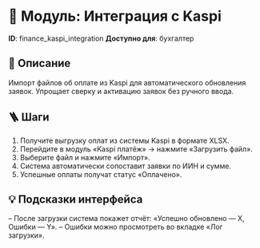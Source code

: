 # 📘 Модуль: Интеграция с Kaspi
**ID**: finance_kaspi_integration
**Доступно для**: бухгалтер

## 📝 Описание
Импорт файлов об оплате из Kaspi для автоматического обновления заявок. Упрощает сверку и активацию заявок без ручного ввода.

## 🪜 Шаги
1. Получите выгрузку оплат из системы Kaspi в формате XLSX.
2. Перейдите в модуль «Kaspi платёж» → нажмите «Загрузить файл».
3. Выберите файл и нажмите «Импорт».
4. Система автоматически сопоставит заявки по ИИН и сумме.
5. Успешные оплаты получат статус «Оплачено».

## 💡 Подсказки интерфейса
– После загрузки система покажет отчёт: «Успешно обновлено — X, Ошибки — Y».
– Ошибки можно просмотреть во вкладке «Лог загрузки».
